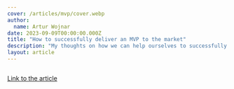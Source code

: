 ```yaml
---
cover: /articles/mvp/cover.webp
author:
  name: Artur Wojnar
date: 2023-09-09T00:00:00.000Z
title: "How to successfully deliver an MVP to the market"
description: "My thoughts on how we can help ourselves to successfully deliver the MVP on the market."
layout: article
---
```


<img class="article-image" src="/articles/mvp/cover.webp" alt="" loading="eager" fetchpriority="high" />

[Link to the article](https://medium.com/@arturwojnar.dev/how-to-successfully-deliver-an-mvp-to-the-market-56c14bbe35dd)
